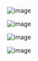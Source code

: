 ![image](https://github.com/user-attachments/assets/3d4da730-07dd-4a1a-9402-9ac06842030b)

![image](https://github.com/user-attachments/assets/5c623a7e-b6fb-41b7-b07f-2853c4e141a7)

![image](https://github.com/user-attachments/assets/3b0f8eee-65e6-4b4e-bb11-d27abc8dde2d)

![image](https://github.com/user-attachments/assets/e3c8ef6b-2c1f-4fe8-a7b2-d23b9a3800c1)



